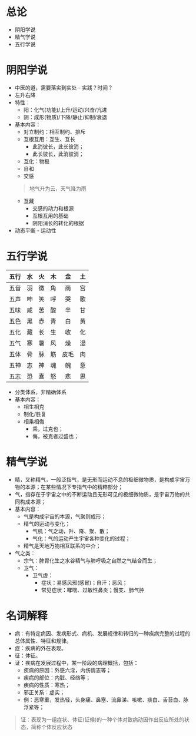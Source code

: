 # 总论
* 阴阳学说
* 精气学说
* 五行学说

# 阴阳学说
* 中医的道，需要落实到实处 - 实践？时间？
* 左升右降
* 特性：
    * 阳：化气(功能)/上升/运动/兴奋/亢进
    * 阴：成形(物质)/下降/静止/抑制/衰退
* 基本内容：
    * 对立制约：相互制约、排斥
    * 互根互用：互生、互长
        * 此消彼长，此长彼消；
        * 此长彼长，此消彼消；
    * 互化：物极
    * 自和
    * 交感
    > 地气升为云，天气降为雨
    * 互藏
        * 交感的动力和根源
        * 互根互用的基础
        * 阴阳消长的转化的根据
* 动态平衡 - 运动性

# 五行学说
| 五行 | 水 | 火 | 木 | 金 | 土 |
| :----: | :----: | :----: | :----: | :----: | :----: |
| 五音 | 羽 | 徵 | 角 | 商 | 宫 |
| 五声 | 呻 | 笑 | 呼 | 哭 | 歌 |
| 五味 | 咸 | 苦 | 酸 | 辛 | 甘 |
| 五色 | 黑 | 赤 | 青 | 白 | 黄 |
| 五化 | 藏 | 长 | 生 | 收 | 化 |
| 五气 | 寒 | 暑 | 风 | 燥 | 湿 |
| 五体 | 骨 | 脉 | 筋 | 皮毛 | 肉 |
| 五神 | 志 | 神 | 魂 | 魄 | 意 |
| 五志 | 恐 | 喜 | 怒 | 悲 | 思 |

* 分类体系，非精确体系  
* 基本内容：
    * 相生相克
    * 制化/胜复
    * 相乘相侮
        * 乘，过克也；
        * 侮，被克者过盛也；

# 精气学说
* 精，又称精气，一般泛指气，是无形而运动不息的极细微物质，是构成宇宙万物的本源；在某些情况下专指气中的精粹部分；
* 气，指存在于宇宙之中的不断运动且无形可见的极细微物质，是宇宙万物的共同构成本源；
* 基本内容：
    * 气是构成宇宙的本源，气聚则成形；
    * 精气的运动与变化；
        * 气机：气之动，升、降、聚、散；
        * 气化：气的运动产生宇宙各种变化的过程；
    * 精气是天地万物相互联系的中介；
* 气之类：
    * 宗气：脾胃化生之水谷精气与肺呼吸之自然之气结合而生；
    * 卫气：
        * 卫气虚：
            * 症状：易感风邪(感冒)；自汗；恶风；
            * 常见症状：哮喘、过敏性鼻炎；慢支、肺气肿

# 名词解释
* 病：有特定病因、发病形式、病机、发展规律和转归的一种疾病完整的过程的总体属性、特征和规律。
* 症：疾病的外在表现。
* 征：体征。
* 证：疾病在发展过程中，某一阶段的病理概括，包括：
    * 疾病的原因：外感六淫，内伤情志等；
    * 疾病的部位：内脏、经络等；
    * 疾病的性质：寒热；
    * 邪正关系：虚实；
    * 例：恶寒重，发热轻，头身痛、鼻塞、流鼻涕、咳嗽、痰白、舌苔白、脉浮紧等；
> 证：表现为一组症状、体征(证候)的一种个体对致病动因作出反应所处的状态，简称个体反应状态